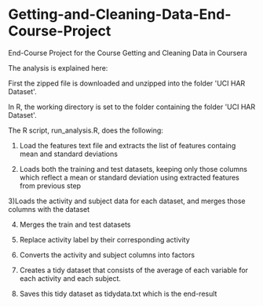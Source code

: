 # Getting-and-Cleaning-Data-End-Course-Project
End-Course Project for the Course Getting and Cleaning Data in Coursera

The analysis is explained here:

First the zipped file is downloaded and unzipped into the folder 'UCI HAR Dataset'. 

In R, the working directory is set to the folder containing the folder 'UCI HAR Dataset'. 

The R script, run_analysis.R, does the following:

1) Load the features text file and extracts the list of features containg mean and standard deviations

2) Loads both the training and test datasets, keeping only those columns which reflect a mean or standard deviation using extracted features from previous step

3)Loads the activity and subject data for each dataset, and merges those columns with the dataset

4) Merges the train and test datasets

5) Replace activity label by their corresponding activity

6) Converts the activity and subject columns into factors

7) Creates a tidy dataset that consists of the average of each variable for each activity and each subject.

8) Saves this tidy dataset as tidydata.txt which is the end-result
